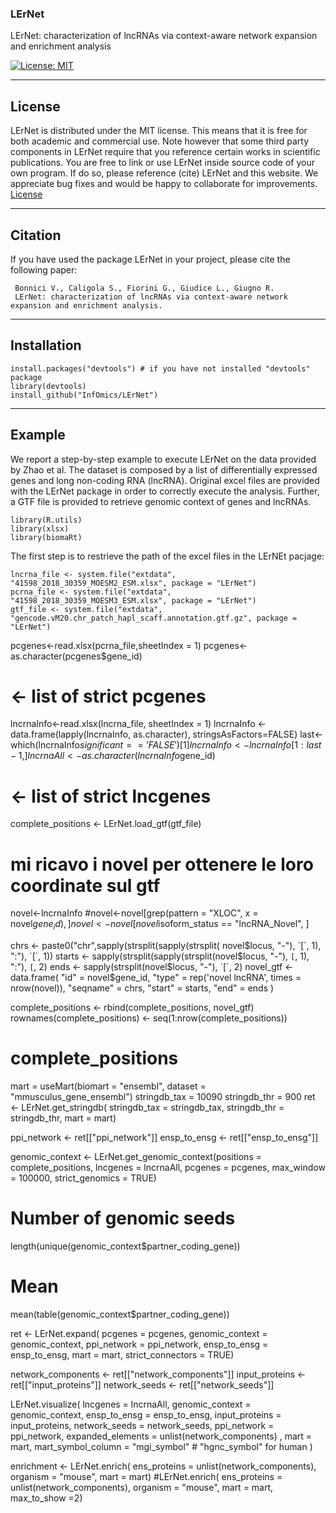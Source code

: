 ### LErNet
LErNet: characterization of lncRNAs via context-aware network expansion and enrichment analysis

[![License: MIT](https://img.shields.io/badge/License-MIT-yellow.svg)](https://opensource.org/licenses/MIT) [](#lang-en)

<hr />


## License
LErNet is distributed under the MIT license. This means that it is free for both academic and commercial use. Note however that some third party components in LErNet require that you reference certain works in scientific publications.
You are free to link or use LErNet inside source code of your own program. If do so, please reference (cite) LErNet and this website. We appreciate bug fixes and would be happy to collaborate for improvements. 
[License](https://raw.githubusercontent.com/InfOmics/LErNet/master/LICENSE)

<hr />

## Citation
If you have used the package LErNet in your project, please cite the following paper:

     Bonnici V., Caligola S., Fiorini G., Giudice L., Giugno R.
     LErNet: characterization of lncRNAs via context-aware network expansion and enrichment analysis.
     
<hr />

## Installation

```
install.packages("devtools") # if you have not installed "devtools" package
library(devtools)
install_github("InfOmics/LErNet")
```

<hr />

## Example

We report a step-by-step example to execute LErNet on the data provided by Zhao et al. The dataset is composed by a list of differentially expressed genes and long non-coding RNA (lncRNA). Original excel files are provided with the LErNet package in order to correctly execute the analysis. Further, a GTF file is provided to retrieve genomic context of genes and lncRNAs.

```
library(R.utils)
library(xlsx)
library(biomaRt)

```
The first step is to restrieve the path of the excel files in the LErNEt pacjage:

```
lncrna_file <- system.file("extdata", "41598_2018_30359_MOESM2_ESM.xlsx", package = "LErNet")
pcrna_file <- system.file("extdata", "41598_2018_30359_MOESM3_ESM.xlsx", package = "LErNet")
gtf_file <- system.file("extdata", "gencode.vM20.chr_patch_hapl_scaff.annotation.gtf.gz", package = "LErNet")
```

pcgenes<-read.xlsx(pcrna_file,sheetIndex = 1)
pcgenes<-as.character(pcgenes$gene_id)
# <- list of strict pcgenes

lncrnaInfo<-read.xlsx(lncrna_file, sheetIndex = 1)
lncrnaInfo <- data.frame(lapply(lncrnaInfo, as.character), stringsAsFactors=FALSE)
last<-which(lncrnaInfo$significant == 'FALSE')[1]
lncrnaInfo<-lncrnaInfo[1:last-1,]
lncrnaAll<-as.character(lncrnaInfo$gene_id)
# <- list of strict lncgenes

complete_positions <- LErNet.load_gtf(gtf_file)

# mi ricavo i novel per ottenere le loro coordinate sul gtf
novel<-lncrnaInfo
#novel<-novel[grep(pattern = "XLOC", x = novel$gene_id), ]
novel<-novel[novel$isoform_status == "lncRNA_Novel", ]

chrs <- paste0("chr",sapply(strsplit(sapply(strsplit( novel$locus, "-"), `[`, 1), ":"), `[`, 1))
starts <- sapply(strsplit(sapply(strsplit(novel$locus, "-"), `[`, 1), ":"), `[`, 2)
ends <- sapply(strsplit(novel$locus, "-"), `[`, 2)
novel_gtf <- data.frame( "id" = novel$gene_id, "type" = rep('novel lncRNA', times = nrow(novel)),
                         "seqname" = chrs, "start" = starts, "end" = ends )

complete_positions <- rbind(complete_positions, novel_gtf)
rownames(complete_positions) <- seq(1:nrow(complete_positions))

# complete_positions




mart = useMart(biomart = "ensembl", dataset = "mmusculus_gene_ensembl")
stringdb_tax = 10090
stringdb_thr = 900
ret <- LErNet.get_stringdb( stringdb_tax = stringdb_tax, stringdb_thr = stringdb_thr, mart = mart)

ppi_network <- ret[["ppi_network"]]
ensp_to_ensg <- ret[["ensp_to_ensg"]]


genomic_context <- LErNet.get_genomic_context(positions = complete_positions, lncgenes = lncrnaAll, pcgenes = pcgenes, max_window = 100000, strict_genomics = TRUE)

# Number of genomic seeds
length(unique(genomic_context$partner_coding_gene))
# Mean
mean(table(genomic_context$partner_coding_gene))



ret <- LErNet.expand(
                pcgenes = pcgenes,
                genomic_context = genomic_context,
                ppi_network = ppi_network,
                ensp_to_ensg = ensp_to_ensg,
                mart = mart,
                strict_connectors = TRUE)

network_components <- ret[["network_components"]]
input_proteins <- ret[["input_proteins"]]
network_seeds <- ret[["network_seeds"]]

LErNet.visualize(
  lncgenes = lncrnaAll,
  genomic_context = genomic_context,
  ensp_to_ensg = ensp_to_ensg,
  input_proteins = input_proteins,
  network_seeds = network_seeds,
  ppi_network = ppi_network,
  expanded_elements = unlist(network_components) ,
  mart = mart,
  mart_symbol_column = "mgi_symbol"  # "hgnc_symbol" for human
)

enrichment <- LErNet.enrich(  ens_proteins = unlist(network_components),  organism = "mouse",  mart = mart)
#LErNet.enrich(  ens_proteins = unlist(network_components),  organism = "mouse",  mart = mart, max_to_show =2)
```
